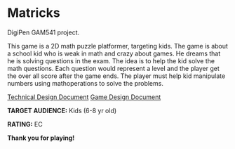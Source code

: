# Matricks
DigiPen GAM541 project.

This game is a 2D math puzzle platformer, targeting kids. The game is about a school kid who is weak in math and crazy about games. He dreams that he is solving questions in the exam. The idea is to help the kid solve the math questions. Each question would represent a level and the player get the over all score after the game ends. The player must help kid manipulate numbers using mathoperations to solve the problems.

[Technical Design Document](AightEngineTDD.pdf)
[Game Design Document](GameDesignDocument.pdf)

**TARGET AUDIENCE:** Kids (6-8 yr old)

**RATING:** EC

**Thank you for playing!**
